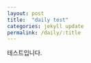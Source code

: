 ```yaml
---
layout: post
title:  "daily test"
categories: jekyll update
permalink: /daily/:title
---
```


테스트입니다.
